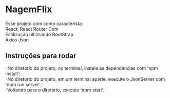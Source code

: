 # NagemFlix

Esse projeto com como caracterista:<br>
React, React Router Dom<br>
Estilização ultilizando BootStrap<br>
Axios Json<br>

## Instruções para rodar

-No diretorio do projeto, no terminal, instale as dependências com 'npm install'; <br>
-No diretorio do projeto, em um terminal aparte, execute o JsonServer com 'npm run server'; <br>
-Voltando para o diretorio, execute 'npm start'; <br>

